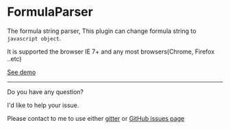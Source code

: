 # FormulaParser

The formula string parser, This plugin can change formula string to ```javascript object```.

It is supported the browser IE 7+ and any most browsers(Chrome, Firefox ..etc)

[See demo](http://www.pigno.se/barn/PIGNOSE-FormulaParser/)

----

Do you have any question?

I'd like to help your issue.

Please contact to me to use either [gitter](https://gitter.im/KennethanCeyer/PIGNOSE) or [GitHub issues page](https://github.com/KennethanCeyer/FormulaParser/issues)
